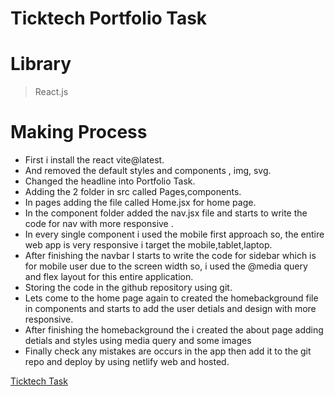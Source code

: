 # Ticktech Portfolio Task
# Library
> React.js
# Making Process
- First i install the react vite@latest.
- And removed the default styles and components , img, svg.
- Changed the headline into Portfolio Task.
- Adding the 2 folder in src called Pages,components.
- In pages adding the file called Home.jsx for home page.
- In the component folder added the nav.jsx file and starts to write the code for nav with more responsive .
- In every single component i used the mobile first approach so, the entire web app is very responsive i target the mobile,tablet,laptop.
- After finishing the navbar I starts to write the code for sidebar which is for mobile user due to the screen width so, i used the @media query and flex layout for this entire application.
- Storing the code in the github repository using git.
- Lets come to the home page again to created the homebackground file in components and starts to add the user detials and design with more responsive.
- After finishing the homebackground the i created the about page adding detials and styles using media query and some images
- Finally check any mistakes are occurs in the app then add it to the git repo and deploy by using netlify web and hosted.

[Ticktech Task](https://ticktechtask.netlify.app/)
